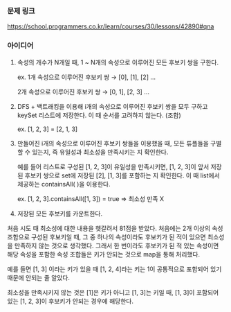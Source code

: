 ### 문제 링크

https://school.programmers.co.kr/learn/courses/30/lessons/42890#qna

### 아이디어

1. 속성의 개수가 N개일 때, 1 ~ N개의 속성으로 이루어진 모든 후보키 쌍을 구한다. 
    
    ex. 1개 속성으로 이루어진 후보키 쌍 → [0], [1], [2] …
    
    2개 속성으로 이루어진 후보키 쌍 → [0, 1], [2, 3] …
    
2. DFS + 백트래킹을 이용해 i개의 속성으로 이루어진 후보키 쌍을 모두 구하고 keySet 리스트에 저장한다.  이 때 순서를 고려하지 않는다. (조합) 
    
    ex. [1, 2, 3] = [2, 1, 3]
    
3. 만들어진 i개의 속성으로 이루어진 후보키 쌍들을 이용했을 때, 모든 튜플들을 구별할 수 있는지, 즉 유일성과 최소성을 만족시키는 지 확인한다. 
    
    예를 들어 리스트로 구성된 [1, 2, 3]이 유일성을 만족시키면, [1, 2, 3]이 앞서 저장된 후보키 쌍으로 set에 저장된 [2], [1, 3]를 포함하는 지 확인한다. 이 때 list에서 제공하는 containsAll( )을 이용한다. 
    
    ex. [1, 2, 3].containsAll([1, 3]) = true ⇒ 최소성 만족 X
    

1. 저장된 모든 후보키를 카운트한다. 

처음 시도 때 최소성에 대한 내용을 헷갈려서 81점을 받았다. 처음에는 2개 이상의 속성 조합으로 구성된 후보키일 때, 그 중 하나의 속성이라도 후보키가 된 적이 있으면 최소성을 만족하지 않는 것으로 생각했다. 그래서 한 번이라도 후보키가 된 적 있는 속성이면 해당 속성을 포함한 속성 조합들은 키가 안되는 것으로 map을 통해 처리했다. 

예를 들면 [1, 3] 이라는 키가 있을 때 [1, 2, 4]라는 키는 1이 공통적으로 포함되어 있기 때문에 안되는 줄 알았다. 

최소성을 만족시키지 않는 것은 [1]은 키가 아니고 [1, 3]는 키일 때, [1, 3]이 포함되어 있는 [1, 2, 3]이 후보키가 안되는 경우에 해당한다.
